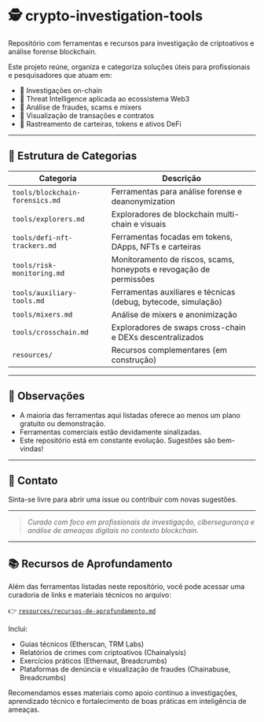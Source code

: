 # 🕵️ crypto-investigation-tools

Repositório com ferramentas e recursos para investigação de criptoativos e análise forense blockchain.

Este projeto reúne, organiza e categoriza soluções úteis para profissionais e pesquisadores que atuam em:

- 🔎 Investigações on-chain
- 🧠 Threat Intelligence aplicada ao ecossistema Web3
- 🧼 Análise de fraudes, scams e mixers
- 🧰 Visualização de transações e contratos
- 🎯 Rastreamento de carteiras, tokens e ativos DeFi

---

## 📂 Estrutura de Categorias

| Categoria                              | Descrição |
|----------------------------------------|-----------|
| `tools/blockchain-forensics.md`        | Ferramentas para análise forense e deanonymization |
| `tools/explorers.md`                   | Exploradores de blockchain multi-chain e visuais |
| `tools/defi-nft-trackers.md`           | Ferramentas focadas em tokens, DApps, NFTs e carteiras |
| `tools/risk-monitoring.md`             | Monitoramento de riscos, scams, honeypots e revogação de permissões |
| `tools/auxiliary-tools.md`             | Ferramentas auxiliares e técnicas (debug, bytecode, simulação) |
| `tools/mixers.md`                      | Análise de mixers e anonimização |
| `tools/crosschain.md`                  | Exploradores de swaps cross-chain e DEXs descentralizados |
| `resources/`                           | Recursos complementares (em construção) |

---

## 📌 Observações

- A maioria das ferramentas aqui listadas oferece ao menos um plano gratuito ou demonstração.
- Ferramentas comerciais estão devidamente sinalizadas.
- Este repositório está em constante evolução. Sugestões são bem-vindas!

---

## 📧 Contato

Sinta-se livre para abrir uma issue ou contribuir com novas sugestões.

---

> _Curado com foco em profissionais de investigação, cibersegurança e análise de ameaças digitais no contexto blockchain._

---

## 📚 Recursos de Aprofundamento

Além das ferramentas listadas neste repositório, você pode acessar uma curadoria de links e materiais técnicos no arquivo:

👉 [`resources/recursos-de-aprofundamento.md`](resources/recursos-de-aprofundamento.md)

Inclui:
- Guias técnicos (Etherscan, TRM Labs)
- Relatórios de crimes com criptoativos (Chainalysis)
- Exercícios práticos (Ethernaut, Breadcrumbs)
- Plataformas de denúncia e visualização de fraudes (Chainabuse, Breadcrumbs)

Recomendamos esses materiais como apoio contínuo a investigações, aprendizado técnico e fortalecimento de boas práticas em inteligência de ameaças.
